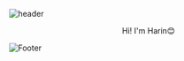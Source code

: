 ![header](https://capsule-render.vercel.app/api?type=waving&color=auto&customColorList=12&height=150&section=header&text=Harin's%20Gitbub&fontSize=50&fontAlignY=35)

<div align="center">

Hi! I'm Harin😊

</div>

![Footer](https://capsule-render.vercel.app/api?type=waving&color=auto&customColorList=12&height=150&section=footer)
<!--
**Harinee68/Harinee68** is a ✨ _special_ ✨ repository because its `README.md` (this file) appears on your GitHub profile.

Here are some ideas to get you started:

- 🔭 I’m currently working on ...
- 🌱 I’m currently learning ...
- 👯 I’m looking to collaborate on ...
- 🤔 I’m looking for help with ...
- 💬 Ask me about ...
- 📫 How to reach me: ...
- 😄 Pronouns: ...
- ⚡ Fun fact: ...
-->
